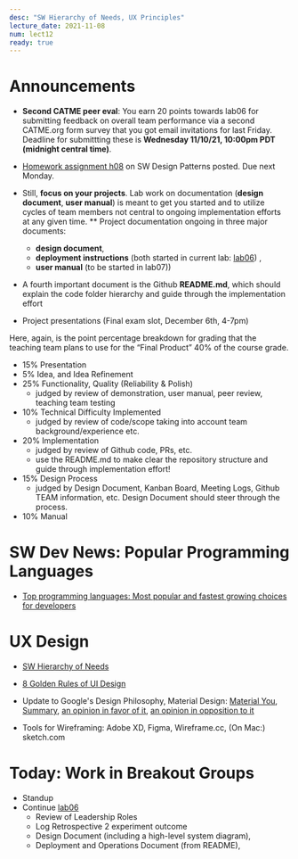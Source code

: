 ```yaml
---
desc: "SW Hierarchy of Needs, UX Principles"
lecture_date: 2021-11-08
num: lect12
ready: true
---
```


# Announcements
* **Second CATME peer eval**: You earn 20 points towards lab06 for submitting feedback on overall team performance via a second CATME.org form survey that you got email invitations for last Friday. Deadline for submittting these is **Wednesday 11/10/21, 10:00pm PDT (midnight central time)**.
* [Homework assignment h08](https://ucsb-cs148.github.io/s21/hwk/h08/) on SW Design Patterns posted. Due next Monday. 

* Still, **focus on your projects**. Lab work on documentation (**design document**, **user manual**) is meant to get you started and to utilize cycles of team members not central to ongoing implementation efforts at any given time. 
** Project documentation ongoing in three major documents: 
    * **design document**,
    * **deployment instructions** (both started in current lab: [lab06](https://ucsb-cs148.github.io/s21/lab/lab06/)) , 
    * **user manual** (to be started in lab07))
* A fourth important document is the Github **README.md**, which should explain the code folder hierarchy and guide through the implementation effort 
* Project presentations (Final exam slot, December 6th, 4-7pm)

Here, again, is the point percentage breakdown for grading that the teaching team plans to use for the “Final Product” 40% of the course grade.

* 15% Presentation
* 5% Idea, and Idea Refinement 
* 25% Functionality, Quality (Reliability & Polish) 
    * judged by review of demonstration, user manual, peer review, teaching team testing 
* 10% Technical Difficulty Implemented 
    * judged by review of code/scope taking into account team background/experience etc.
* 20% Implementation 
    * judged by review of Github code, PRs, etc. 
    * use the README.md to make clear the repository structure and guide through implementation effort! 
* 15% Design Process 
    * judged by Design Document, Kanban Board, Meeting Logs, Github TEAM information, etc. Design Document should steer through the process.
* 10% Manual 

# SW Dev News: Popular Programming Languages
* [Top programming languages: Most popular and fastest growing choices for developers](https://www.zdnet.com/article/top-programming-languages-most-popular-and-fastest-growing-choices-for-developers/)

# UX Design
* [SW Hierarchy of Needs](https://www.cs.ucsb.edu/~holl/CS148/handouts/HierarchyOfNeeds.pdf)
* [8 Golden Rules of UI Design](https://sites.cs.ucsb.edu/~holl/CS148/handouts/Slides_UIPrinciples.pdf) 
* Update to Google's Design Philosophy, Material Design: [Material You](https://material.io/blog/announcing-material-you), [Summary](https://www.engadget.com/google-material-you-android-personalized-redesign-182501466.html), [an opinion in favor of it](https://www.androidpolice.com/everything-i-love-about-material-you/), [an opinion in opposition to it](https://www.androidpolice.com/everything-i-hate-about-material-you/)

* Tools for Wireframing: Adobe XD, Figma, Wireframe.cc, (On Mac:) sketch.com

# Today: Work in Breakout Groups
* Standup
* Continue [lab06](https://ucsb-cs148.github.io/s21/lab/lab06/) 
    * Review of Leadership Roles 
    * Log Retrospective 2 experiment outcome
    * Design Document (including a high-level system diagram), 
    * Deployment and Operations Document (from README), 





